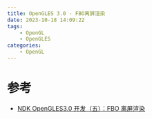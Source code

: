 ```yaml
---
title: OpenGLES 3.0 - FBO离屏渲染
date: 2023-10-18 14:09:22
tags:
    - OpenGL
    - OpenGLES
categories:
    - OpenGL
---
```




# 参考
* [NDK OpenGLES3.0 开发（五）：FBO 离屏渲染](https://mp.weixin.qq.com/s?__biz=MzIwNTIwMzAzNg==&mid=2654161576&idx=1&sn=cafaa3f9a4cb0af7c7e1c15dfddf5286)